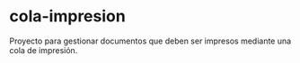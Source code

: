 # cola-impresion

Proyecto para gestionar documentos que deben ser impresos mediante una cola de impresión.
